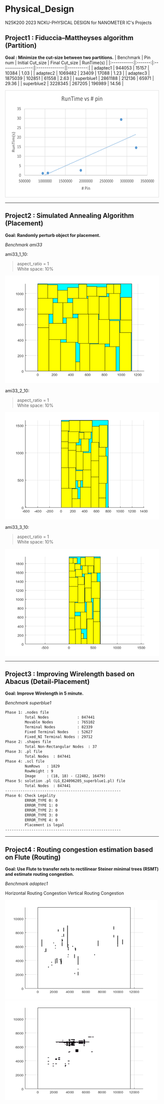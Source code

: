 # Physical_Design
N25K200 2023 NCKU-PHYSICAL DESIGN for NANOMETER IC's Projects

## Project1 : Fiduccia–Mattheyses algorithm (Partition)

**Goal : Minimize the cut‐size between two partitions.**
| Benchmark   | Pin num | Initial Cut_size | Final Cut_size | RunTime(s) |
|:-----------:|:-------:|:----------------:|:--------------:|:----------:|
| adaptec1    |  944053 |           15157  |         10384  |      1.03  |
| adaptec2    | 1069482 |           23409  |         17088  |      1.23  |
| adaptec3    | 1875039 |          102851  |         61558  |      2.63  |
| superblue1  | 2861188 |          212136  |         65971  |     29.36  |
| superblue2  | 3228345 |          267205  |        196989  |     14.56  |

<img src="Project1_FM/runtime_vs_pin.png" width="550" height="350" />

---  


## Project2 : Simulated Annealing Algorithm (Placement)

**Goal: Randomly perturb object for placement.**

*Benchmark ami33*

ami33_1_10:   
  >aspect_ratio = 1   
  >White space: 10%
  
<img src="Project2_SA/ami33_1_10.png" width="550" height="350" />

ami33_2_10:   
  >aspect_ratio = 1   
  >White space: 10%
  
<img src="Project2_SA/ami33_2_10.png" width="550" height="350" />

ami33_3_10:   
  >aspect_ratio = 1   
  >White space: 10%
  
<img src="Project2_SA/ami33_3_10.png" width="550" height="350" />

---  


## Project3 : Improving Wirelength based on Abacus (Detail-Placement)

**Goal: Improve Wirelength in 5 minute.**  

*Benchmark superblue1*

```text
Phase 1: .nodes file  
         Total Nodes             : 847441  
         Movable Nodes           : 765102  
         Terminal Nodes          : 82339  
         Fixed Terminal Nodes    : 52627  
         Fixed_NI Terminal Nodes : 29712  
Phase 2: .shapes file  
         Total Non-Rectangular Nodes  : 37  
Phase 3: .pl file  
         Total Nodes  : 847441  
Phase 4: .scl file  
         NumRows   : 1829  
         RowHeight : 9  
         Image     : (18, 18) - (22482, 16479)  
Phase 5: solution .pl (LG_E24096205_superblue1.pl) file  
         Total Nodes  : 847441  
-----------------------------------------------------  
Phase 6: Check Legality  
         ERROR_TYPE 0: 0  
         ERROR_TYPE 1: 0  
         ERROR_TYPE 2: 0  
         ERROR_TYPE 3: 0  
         ERROR_TYPE 4: 0  
         Placement is legal  
-----------------------------------------------------  
```

---  


## Project4 : Routing congestion estimation based on Flute (Routing)

**Goal: Use Flute to transfer nets to rectilinear Steiner minimal trees (RSMT) and estimate routing congestion.**  

*Benchmark adaptec1*

Horizontal Routing Congestion  Vertical Routing Congestion

<p>
<img src="Project4_CE/Horizontal_Routing_Congestion.png" width="500" height="325" />
<img src="Project4_CE/Vertical_Routing_Congestion.png" width="500" height="325" />
</p>



